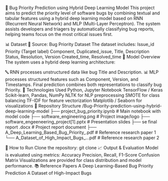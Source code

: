 🐞 Bug Priority Prediction using Hybrid Deep Learning Model
This project aims to predict the priority level of software bugs by combining textual and tabular features using a hybrid deep learning model based on RNN (Recurrent Neural Network) and MLP (Multi-Layer Perceptron). The system assists developers and triagers by automatically classifying bug reports, helping teams focus on the most critical issues first.

📊 Dataset
📂 Source: Bug Priority Dataset
The dataset includes:
Issue_id
Priority (Target label)
Component, Duplicated_issue, Title, Description
Status, Resolution, Version
Created_time, Resolved_time
🧠 Model Overview
The system uses a hybrid deep learning architecture:

🔤 RNN processes unstructured data like bug Title and Description.
📊 MLP processes structured features such as Component, Version, and Timestamps.
Final prediction combines both representations to classify bug Priority.
🚀 Technologies Used
Python, Jupyter Notebook
TensorFlow / Keras
Scikit-learn, Pandas, NumPy
NLTK for NLP preprocessing
SMOTE for class balancing
TF-IDF for feature vectorization
Matplotlib / Seaborn for visualizations
📁 Repository Structure
/Bug-Priority-prediction-using-hybrid-deep-learning-model ├── project_bug_priority.ipynb # Main notebook with model code ├── software_engineering.png # Project image/logo ├── software_engeeneering_project[1].pptx # Presentation slides ├── se final report .docx # Project report document ├── A_Deep_Learning_Based_Bug_Priority_.pdf # Reference research paper 1 └── A_Dataset_of_High_Impact_Bugs_...pdf # Reference research paper 2

🧪 How to Run
Clone the repository:
git clone 
📈 Output & Evaluation
Model is evaluated using metrics:
Accuracy
Precision, Recall, F1-Score
Confusion Matrix
Visualizations are provided for class distribution and model performance.
📚 Reference Papers
A Deep Learning-Based Bug Priority Prediction
A Dataset of High-Impact Bugs
